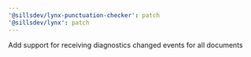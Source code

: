 ```yaml
---
'@sillsdev/lynx-punctuation-checker': patch
'@sillsdev/lynx': patch
---
```


Add support for receiving diagnostics changed events for all documents
